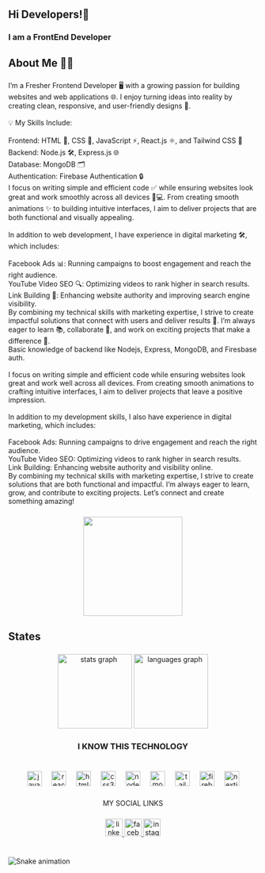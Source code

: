 <h2 align="left">Hi Developers!👋</h2>

###

<h3 align="left">I am a FrontEnd Developer</h3>

###

<h2 align="left">About Me 👨‍💻</h2>

###

<p align="left">I’m a Fresher Frontend Developer 🖥️ with a growing passion for building websites and web applications 🌐. I enjoy turning ideas into reality by creating clean, responsive, and user-friendly designs 🎨.<br><br>💡 My Skills Include:<br><br>Frontend: HTML 📝, CSS 🎨, JavaScript ⚡, React.js ⚛️, and Tailwind CSS 🌈<br>Backend: Node.js 🛠️, Express.js 🌐<br>Database: MongoDB 🗂️<br>Authentication: Firebase Authentication 🔒<br>I focus on writing simple and efficient code ✅ while ensuring websites look great and work smoothly across all devices 📱💻. From creating smooth animations ✨ to building intuitive interfaces, I aim to deliver projects that are both functional and visually appealing.<br><br>In addition to web development, I have experience in digital marketing 🛠️, which includes:<br><br>Facebook Ads 📊: Running campaigns to boost engagement and reach the right audience.<br>YouTube Video SEO 🔍: Optimizing videos to rank higher in search results.<br>Link Building 🔗: Enhancing website authority and improving search engine visibility.<br>By combining my technical skills with marketing expertise, I strive to create impactful solutions that connect with users and deliver results 🌟. I’m always eager to learn 📚, collaborate 🤝, and work on exciting projects that make a difference 🚀.<br>Basic knowledge of backend like Nodejs, Express, MongoDB, and Firesbase auth.<br><br>I focus on writing simple and efficient code while ensuring websites look great and work well across all devices. From creating smooth animations to crafting intuitive interfaces, I aim to deliver projects that leave a positive impression.<br><br>In addition to my development skills, I also have experience in digital marketing, which includes:<br><br>Facebook Ads: Running campaigns to drive engagement and reach the right audience.<br>YouTube Video SEO: Optimizing videos to rank higher in search results.<br>Link Building: Enhancing website authority and visibility online.<br>By combining my technical skills with marketing expertise, I strive to create solutions that are both functional and impactful. I’m always eager to learn, grow, and contribute to exciting projects. Let’s connect and create something amazing!</p>

###

<div align="center">
  <img height="200" src="https://i.ibb.co.com/N7kj8PR/Github-banner-1.png"  />
</div>

###

<h2 align="left">States</h2>

###

<div align="center">
  <img src="https://github-readme-stats.vercel.app/api?username=fnhnafiz&hide_title=false&hide_rank=false&show_icons=true&include_all_commits=true&count_private=true&disable_animations=false&theme=dracula&locale=en&hide_border=false" height="150" alt="stats graph"  />
  <img src="https://github-readme-stats.vercel.app/api/top-langs?username=fnhnafiz&locale=en&hide_title=false&layout=compact&card_width=320&langs_count=5&theme=dracula&hide_border=false" height="150" alt="languages graph"  />
</div>

###

<h3 align="center">I KNOW THIS  TECHNOLOGY</h3>

###

<br clear="both">

<div align="center">
  <img src="https://cdn.jsdelivr.net/gh/devicons/devicon/icons/javascript/javascript-original.svg" height="30" alt="javascript logo"  />
  <img width="12" />
  <img src="https://cdn.jsdelivr.net/gh/devicons/devicon/icons/react/react-original.svg" height="30" alt="react logo"  />
  <img width="12" />
  <img src="https://cdn.jsdelivr.net/gh/devicons/devicon/icons/html5/html5-original.svg" height="30" alt="html5 logo"  />
  <img width="12" />
  <img src="https://cdn.jsdelivr.net/gh/devicons/devicon/icons/css3/css3-original.svg" height="30" alt="css3 logo"  />
  <img width="12" />
  <img src="https://cdn.jsdelivr.net/gh/devicons/devicon/icons/nodejs/nodejs-original.svg" height="30" alt="nodejs logo"  />
  <img width="12" />
  <img src="https://cdn.jsdelivr.net/gh/devicons/devicon/icons/mongodb/mongodb-original.svg" height="30" alt="mongodb logo"  />
  <img width="12" />
  <img src="https://cdn.jsdelivr.net/gh/devicons/devicon/icons/tailwindcss/tailwindcss-original-wordmark.svg" height="30" alt="tailwindcss logo"  />
  <img width="12" />
  <img src="https://cdn.jsdelivr.net/gh/devicons/devicon/icons/firebase/firebase-plain.svg" height="30" alt="firebase logo"  />
  <img width="12" />
  <img src="https://cdn.jsdelivr.net/gh/devicons/devicon/icons/nextjs/nextjs-original.svg" height="30" alt="nextjs logo"  />
</div>

###

<p align="center">MY SOCIAL LINKS</p>

###

<div align="center">
  <a href="https://www.linkedin.com/in/nafiz-hossain-5691a5321/" target="_blank">
    <img src="https://img.shields.io/static/v1?message=LinkedIn&logo=linkedin&label=&color=0077B5&logoColor=white&labelColor=&style=for-the-badge" height="35" alt="linkedin logo"  />
  </a>
  <a href="https://www.facebook.com/freelancernaf52/" target="_blank">
    <img src="https://img.shields.io/static/v1?message=Facebook&logo=facebook&label=&color=1877F2&logoColor=white&labelColor=&style=for-the-badge" height="35" alt="facebook logo"  />
  </a>
  <a href="https://www.instagram.com/fnh_nafiz/" target="_blank">
    <img src="https://img.shields.io/static/v1?message=Instagram&logo=instagram&label=&color=E4405F&logoColor=white&labelColor=&style=for-the-badge" height="35" alt="instagram logo"  />
  </a>
</div>

###

<br clear="both">

<img src="https://raw.githubusercontent.com/fnhnafiz/fnhnafiz/output/snake.svg" alt="Snake animation" />

###
